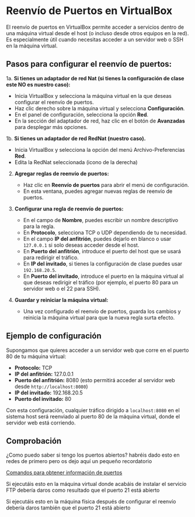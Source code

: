 
# Reenvío de Puertos en VirtualBox

El reenvío de puertos en VirtualBox permite acceder a servicios dentro de una máquina virtual desde el host (o incluso desde otros equipos en la red). Es especialmente útil cuando necesitas acceder a un servidor web o SSH en la máquina virtual.

## Pasos para configurar el reenvío de puertos:

1a. **Si tienes un adaptador de red Nat (si tienes la configuración de clase este NO es nuestro caso):**
   - Inicia VirtualBox y selecciona la máquina virtual en la que deseas configurar el reenvío de puertos.
   - Haz clic derecho sobre la máquina virtual y selecciona **Configuración**.
   - En el panel de configuración, selecciona la opción **Red**.
   - En la sección del adaptador de red, haz clic en el botón de **Avanzadas** para desplegar más opciones.

1b. **Si tienes un adaptador de red RedNat (nuestro caso).**
   - Inicia VirtualBox y selecciona la opción del menú Archivo-Preferencias **Red**.
   - Edita la RedNat seleccionada (icono de la derecha)
2. **Agregar reglas de reenvío de puertos:**
   - Haz clic en **Reenvío de puertos** para abrir el menú de configuración.
   - En esta ventana, puedes agregar nuevas reglas de reenvío de puertos.

3. **Configurar una regla de reenvío de puertos:**
   - En el campo de **Nombre**, puedes escribir un nombre descriptivo para la regla.
   - En **Protocolo**, selecciona TCP o UDP dependiendo de tu necesidad.
   - En el campo **IP del anfitrión**, puedes dejarlo en blanco o usar `127.0.0.1` si solo deseas acceder desde el host.
   - En **Puerto del anfitrión**, introduce el puerto del host que se usará para redirigir el tráfico.
   - En **IP del invitado**, si tienes la configuración de clase puedes usar `192.168.20.5`.
   - En **Puerto del invitado**, introduce el puerto en la máquina virtual al que deseas redirigir el tráfico (por ejemplo, el puerto 80 para un servidor web o el 22 para SSH).

4. **Guardar y reiniciar la máquina virtual:**
   - Una vez configurado el reenvío de puertos, guarda los cambios y reinicia la máquina virtual para que la nueva regla surta efecto.

## Ejemplo de configuración

Supongamos que quieres acceder a un servidor web que corre en el puerto 80 de tu máquina virtual:

- **Protocolo:** TCP
- **IP del anfitrión:** 127.0.0.1
- **Puerto del anfitrión:** 8080 (esto permitirá acceder al servidor web desde `http://localhost:8080`)
- **IP del invitado:** 192.168.20.5
- **Puerto del invitado:** 80

Con esta configuración, cualquier tráfico dirigido a `localhost:8080` en el sistema host será reenviado al puerto 80 de la máquina virtual, donde el servidor web está corriendo.

## Comprobación

¿Como puedo saber si tengo los puertos abiertos? habréis dado esto en redes de primero pero os dejo aquí un pequeño recordatorio

[Comandos para obtener información de puertos](docs1/puertos-comandos.md)

Si ejecutáis esto en la máquina virtual donde acabáis de instalar el servicio FTP debería daros como resultado que el puerto 21 está abierto

Si ejecutáis esto en la máquina física después de configurar el reenvío debería daros también que el puerto 21 está abierto
